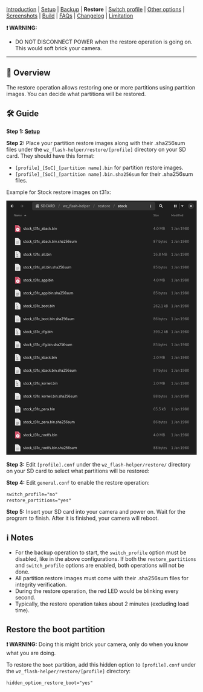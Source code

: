 [Introduction](README.md) | [Setup](README_setup.md) | [Backup](README_backup.md) | **Restore** | [Switch profile](README_switch_profile.md) | [Other options](README_other_options.md) | [Screenshots](README_screenshots.md) | [Build](README_build.md) | [FAQs](README_FAQs.md) | [Changelog](Changelog.md) | [Limitation](Limitation.md)

**❗ WARNING:**
- DO NOT DISCONNECT POWER when the restore operation is going on. This would soft brick your camera.

-----

## 📄 Overview

The restore operation allows restoring one or more partitions using partition images. You can decide what partitions will be restored.

## 🛠️ Guide

**Step 1: [Setup](README_setup.md)**

**Step 2:** Place your partition restore images along with their .sha256sum files under the `wz_flash-helper/restore/[profile]` directory on your SD card. They should have this format:

- `[profile]_[SoC]_[partition name].bin` for partition restore images.
- `[profile]_[SoC]_[partition name].bin.sha256sum` for their .sha256sum files.

Example for Stock restore images on t31x:

![Alt text](https://raw.githubusercontent.com/archandanime/wz_flash-helper/main/images/restore_01.png)

**Step 3:** Edit `[profile].conf` under the `wz_flash-helper/restore/` directory on your SD card to select what partitions will be restored:

**Step 4:** Edit `general.conf` to enable the restore operation:
```
switch_profile="no"
restore_partitions="yes"
```
**Step 5:** Insert your SD card into your camera and power on. Wait for the program to finish. After it is finished, your camera will reboot.

## ℹ️ Notes

- For the backup operation to start, the `switch_profile` option must be disabled, like in the above configurations. If both the `restore_partitions` and `switch_profile` options are enabled, both operations will not be done.
- All partition restore images must come with their .sha256sum files for integrity verification.
- During the restore operation, the red LED would be blinking every second.
- Typically, the restore operation takes about 2 minutes (excluding load time).

## Restore the boot partition

**❗ WARNING:** Doing this might brick your camera, only do when you know what you are doing.

To restore the `boot` partition, add this hidden option to `[profile].conf` under the `wz_flash-helper/restore/[profile]` directory:
```
hidden_option_restore_boot="yes"
```
